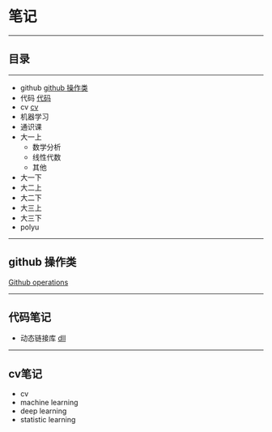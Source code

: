 # 笔记
---
## 目录
---
- github [github 操作类](https://github.com/AallRight/Notes?tab=readme-ov-file#github-%E6%93%8D%E4%BD%9C%E7%B1%BB)
- 代码 [代码](https://github.com/AallRight/Notes?tab=readme-ov-file#%E4%BB%A3%E7%A0%81%E7%AC%94%E8%AE%B0)
- cv [cv](https://github.com/AallRight/Notes?tab=readme-ov-file#cv%E7%AC%94%E8%AE%B0)
- 机器学习
- 通识课
- 大一上
  - 数学分析
  - 线性代数
  - 其他
- 大一下
- 大二上
- 大二下
- 大三上
- 大三下
- polyu

---

## github 操作类
[Github operations](https://github.com/AallRight/Github-operations)


--- 

## 代码笔记

- 动态链接库 [dll](https://github.com/AallRight/Github-operations/blob/main/%E5%8A%A8%E6%80%81%E9%93%BE%E6%8E%A5%E5%BA%93.md)


---


## cv笔记


- cv
- machine learning
- deep learning
- statistic learning




